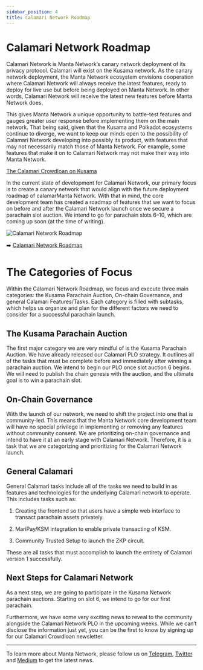 ```yaml
---
sidebar_position: 4
title: Calamari Network Roadmap
---
```


# Calamari Network Roadmap

Calamari Network is Manta Network’s canary network deployment of its privacy protocol. Calamari will exist on the Kusama network. As the canary network deployment, the Manta Network ecosystem envisions cooperation where Calamari Network will always receive the latest features, ready to deploy for live use but before being deployed on Manta Network. In other words, Calamari Network will receive the latest new features before Manta Network does.

This gives Manta Network a unique opportunity to battle-test features and gauges greater user response before implementing them on the main network. That being said, given that the Kusama and Polkadot ecosystems continue to diverge, we want to keep our minds open to the possibility of Calamari Network developing into possibly its product, with features that may not necessarily match those of Manta Network. For example, some features that make it on to Calamari Network may not make their way into Manta Network.

[The Calamari Crowdloan on Kusama](/docs/calamari/Intro)

In the current state of development for Calamari Network, our primary focus is to create a canary network that would align with the future deployment roadmap of calamarManta Network. With that in mind, the core development team has created a roadmap of features that we want to focus on before and after the Calamari Network launch once we secure a parachain slot auction. We intend to go for parachain slots 6–10, which are coming up soon (at the time of writing).

![Calamari Network Roadmap](/img/calamari_network_roadmap.png)

➡️ [Calamari Network Roadmap](https://emphasized-seed-161.notion.site/3b1b61e0aee8484396d674f4653e0813?v=451a4ad2105d4f9cb35fb74680359c1d)

# The Categories of Focus

Within the Calamari Network Roadmap, we focus and execute three main categories: the Kusama Parachain Auction, On-chain Governance, and general Calamari Features/Tasks. Each category is filled with subtasks, which helps us organize and plan for the different factors we need to consider for a successful parachain launch.

## The Kusama Parachain Auction

The first major category we are very mindful of is the Kusama Parachain Auction. We have already released our Calamari PLO strategy. It outlines all of the tasks that must be complete before and immediately after winning a parachain auction. We intend to begin our PLO once slot auction 6 begins. We will need to publish the chain genesis with the auction, and the ultimate goal is to win a parachain slot.

## On-Chain Governance

With the launch of our network, we need to shift the project into one that is community-led. This means that the Manta Network core development team will have no special privilege in implementing or removing any features without community consent. We are prioritizing on-chain governance and intend to have it at an early stage with Calamari Network. Therefore, it is a task that we are categorizing and prioritizing for the Calamari Network launch.

## General Calamari

General Calamari tasks include all of the tasks we need to build in as features and technologies for the underlying Calamari network to operate. This includes tasks such as:

1. Creating the frontend so that users have a simple web interface to transact parachain assets privately.

2. MariPay/KSM integration to enable private transacting of KSM.

3. Community Trusted Setup to launch the ZKP circuit.

These are all tasks that must accomplish to launch the entirety of Calamari version 1 successfully.

## Next Steps for Calamari Network

As a next step, we are going to participate in the Kusama Network parachain auctions. Starting on slot 6, we intend to go for our first parachain.

Furthermore, we have some very exciting news to reveal to the community alongside the Calamari Network PLO in the upcoming weeks. While we can’t disclose the information just yet, you can be the first to know by signing up for our Calamari Crowdloan newsletter.

---

To learn more about Manta Network, please follow us on [Telegram](https://t.me/mantanetwork), [Twitter](https://twitter.com/mantanetwork) and [Medium](https://mantanetwork.medium.com) to get the latest news.
